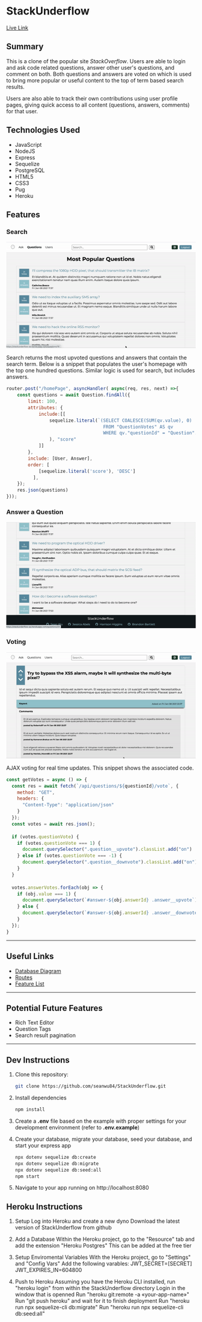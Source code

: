 # StackUnderflow

[Live Link](https://stackunderflow-aa.herokuapp.com)

## Summary
This is a clone of the popular site *StackOverflow*. Users are able to login and ask code related questions, answer other user's questions, and comment on both. Both questions and answers are voted on which is used to bring more popular or useful content to the top of term based search results.

Users are also able to track their own contributions using user profile pages, giving quick access to all content (questions, answers, comments) for that user.
## Technologies Used
- JavaScript
- NodeJS
- Express
- Sequelize
- PostgreSQL
- HTML5
- CSS3
- Pug
- Heroku

## Features
### Search
![Search for question](./documentation/search.gif)

Search returns the most upvoted questions and answers that contain the search term. Below is a snippet that populates the user's homepage with the top one hundred questions. Similar logic is used for search, but includes answers. 

```js
router.post("/homePage", asyncHandler( async(req, res, next) =>{
    const questions = await Question.findAll({
        limit: 100,
        attributes: {
            include:[[
                sequelize.literal(`(SELECT COALESCE(SUM(qv.value), 0)
                                    FROM "QuestionVotes" AS qv
                                    WHERE qv."questionId" = "Question".id)`
                ), "score"
            ]]       
        },
        include: [User, Answer],
        order: [
            [sequelize.literal('score'), 'DESC']
          ],
    });
    res.json(questions)
}));
```
### Answer a Question
![Answer on question](./documentation/answer.gif)
### Voting
![Vote on question](./documentation/vote.gif)

AJAX voting for real time updates. This snippet shows the associated code.

```js
const getVotes = async () => {
  const res = await fetch(`/api/questions/${questionId}/vote`, {
    method: "GET",
    headers: {
      "Content-Type": "application/json"
    }
  });
  const votes = await res.json();

  if (votes.questionVote) {
    if (votes.questionVote === 1) {
      document.querySelector(".question__upvote").classList.add("on")
    } else if (votes.questionVote === -1) {
      document.querySelector(".question__downvote").classList.add("on")
    }
  }

  votes.answerVotes.forEach(obj => {
    if (obj.value === 1) {
      document.querySelector(`#answer-${obj.answerId} .answer__upvote`).classList.add("on")
    } else {
      document.querySelector(`#answer-${obj.answerId} .answer__downvote`).classList.add("on")
    }
  });
}
```


***
## Useful Links
- [Database Diagram](./documentation/erd.png)
- [Routes](./documentation/routes.md)
- [Feature List](./documentation/feature-list.md)
***

## Potential Future Features
- Rich Text Editor
- Question Tags
- Search result pagination

***
## Dev Instructions

1. Clone this repository:
    ```bash
    git clone https://github.com/seanwu84/StackUnderflow.git
    ```

2. Install dependencies
    ```bash
    npm install
    ```
3. Create a **.env** file based on the example with proper settings for your
   development environment (refer to **.env.example**)
4. Create your database, migrate your database, seed your database, and start your express app
    ```bash
    npx dotenv sequelize db:create
    npx dotenv sequelize db:migrate
    npx dotenv sequelize db:seed:all
    npm start
    ```
5. Navigate to your app running on http://localhost:8080

## Heroku Instructions

1. Setup
    Log into Heroku and create a new dyno
    Download the latest version of StackUnderflow from github

2. Add a Database
    Within the Heroku project, go to the "Resource" tab and add the extension "Heroku Postgres"
    This can be added at the free tier

3. Setup Enviromental Variables
    With the Heroku project, go to "Settings" and "Config Vars"
    Add the following varables:
        JWT_SECRET=[SECRET]
        JWT_EXPIRES_IN=604800   

4. Push to Heroku
    Assuming you have the Heroku CLI installed, run "heroku login" from within the StackUnderflow directory
    Login in the window that is openned
    Run "heroku git:remote -a «your-app-name»"
    Run "git push heroku" and wait for it to finish deployment
    Run "heroku run npx sequelize-cli db:migrate"
    Run "heroku run npx sequelize-cli db:seed:all"

